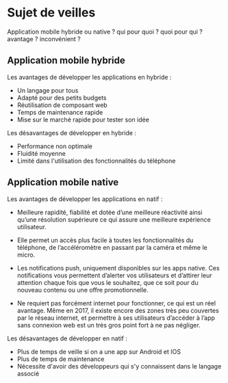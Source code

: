 # Sujet de veilles

Application mobile hybride ou native ? qui pour quoi ? quoi pour qui ? avantage ? inconvénient ?

## Application mobile hybride


Les avantages de développer les applications en hybride :

- Un langage pour tous
- Adapté pour des petits budgets
- Réutilisation de composant web
- Temps de maintenance rapide
- Mise sur le marché rapide pour tester son idée

Les désavantages de développer en hybride :

- Performance non optimale
- Fluidité moyenne
- Limité dans l'utilisation des fonctionnalités du téléphone


## Application mobile native


Les avantages de développer les applications en natif :

- Meilleure rapidité, fiabilité et dotée d’une meilleure réactivité ainsi qu’une résolution supérieure ce qui assure une meilleure expérience utilisateur.

- Elle permet un accès plus facile à toutes les fonctionnalités du téléphone, de l’accéléromètre en passant par la caméra et même le micro.

- Les notifications push, uniquement disponibles sur les apps native. Ces notifications vous permettent d’alerter vos utilisateurs et d’attirer leur attention chaque fois que vous le souhaitez, que ce soit pour du nouveau contenu ou une offre promotionnelle.

- Ne requiert pas forcément internet pour fonctionner, ce qui est un réel avantage. Même en 2017, il existe encore des zones très peu couvertes par le réseau internet, et permettre à ses utilisateurs d’accéder à l’app sans connexion web est un très gros point fort à ne pas négliger.

Les désavantages de développer en natif :

- Plus de temps de veille si on a une app sur Android et IOS
- Plus de temps de maintenance
- Nécessite d'avoir des développeurs qui s'y connaissent dans le langage associé